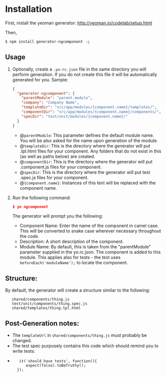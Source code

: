 # Installation
First, install the yeoman generator: http://yeoman.io/codelab/setup.html

Then,
```sh
$ npm install generator-ngcomponent -g
```

## Usage

1. Optionally, create a `.yo-rc.json` file in the same directory you will perform generation. If you do not create this file it will be automatically generated for you. Sample:

    ```json
    {
      "generator-ngcomponent": {
        "parentModule": "parent.module",
        "company": "Company Name",
        "templateDir": "src/app/modules/{component.name}/templates/",
        "componentDir": "src/app/modules/{component.name}/components/",
        "specDir": "test/unit/modules/{component.name}/"
      }
    }
    ```
    
    - @`parentModule`: This  parameter defines the default module name. You will be also asked for the name upon generation of the module.
    - @`templateDir`: This is the directory where the generator will put .tpl.html files for your component. Any folders that do not exist in this (as well as paths below) are created.
    - @`componentDir`: This is the directory where the generator will put .component.js files for your component.
    - @`specDir`: This is the directory where the generator will put test .spec.js files for your component.
    - @`{component.name}`: Instances of this text will be replaced with the component name.
2. Run the following command:
    ```json
    $ yo ngcomponent
    ```
    The generator will prompt you the following:
    - Component Name: Enter the name of the component in camel case. This will be converted to snake case wherever necessary throughout the code.
    - Description: A short description of the component.
    - Module Name: By default, this is taken from the "parentModule" parameter supplied in the yo.rc.json. The component is added to this module. This applies also for tests - the test uses `beforeEach('moduleName');` to locate the component. 
    
## Structure:
By default, the generator will create a structure similar to the following:
```
   shared/components/thing.js
   test/unit/components/thing.spec.js
   shared/templates/thing.tpl.html
```

## Post-Generation notes:
- The `templateUrl` in `shared/components/thing.js` must probably be changed.
- The test spec purposely contains this code which should remind you  to write tests:
-        it('should have tests', function(){
            expect(false).toBeTruthy();
        });
